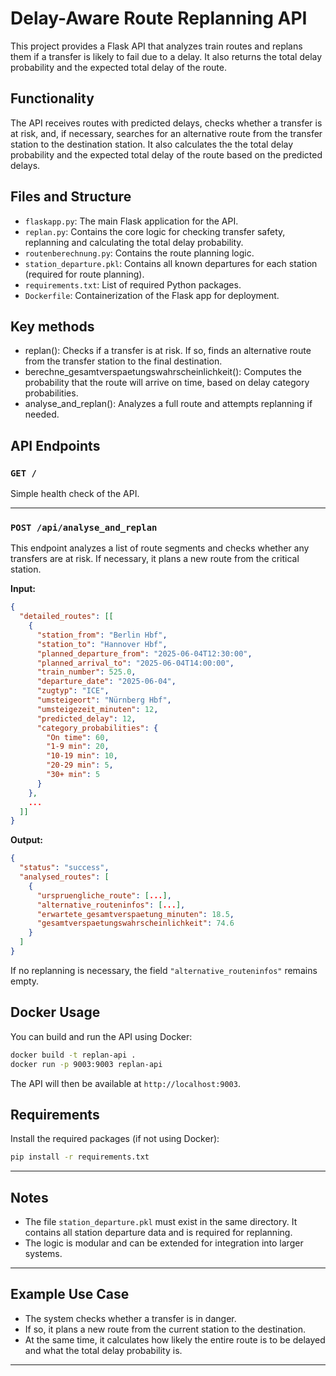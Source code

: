 # Delay-Aware Route Replanning API

This project provides a Flask API that analyzes train routes and replans them if a transfer is likely to fail due to a delay. It also returns the total delay probability and the expected total delay of the route.

## Functionality

The API receives routes with predicted delays, checks whether a transfer is at risk, and, if necessary, searches for an alternative route from the transfer station to the destination station. It also calculates the the total delay probability and the expected total delay of the route based on the predicted delays.

## Files and Structure

- `flaskapp.py`: The main Flask application for the API.
- `replan.py`: Contains the core logic for checking transfer safety, replanning and calculating the total delay probability.
- `routenberechnung.py`: Contains the route planning logic.
- `station_departure.pkl`: Contains all known departures for each station (required for route planning).
- `requirements.txt`: List of required Python packages.
- `Dockerfile`: Containerization of the Flask app for deployment.

## Key methods

- replan(): Checks if a transfer is at risk. If so, finds an alternative route from the transfer station to the final destination.
- berechne_gesamtverspaetungswahrscheinlichkeit(): Computes the probability that the route will arrive on time, based on delay category probabilities.
- analyse_and_replan(): Analyzes a full route and attempts replanning if needed.


## API Endpoints

### `GET /`
Simple health check of the API.

---

### `POST /api/analyse_and_replan`

This endpoint analyzes a list of route segments and checks whether any transfers are at risk. If necessary, it plans a new route from the critical station.

**Input:**
```json
{
  "detailed_routes": [[
    {
      "station_from": "Berlin Hbf",
      "station_to": "Hannover Hbf",
      "planned_departure_from": "2025-06-04T12:30:00",
      "planned_arrival_to": "2025-06-04T14:00:00",
      "train_number": 525.0,
      "departure_date": "2025-06-04",
      "zugtyp": "ICE",
      "umsteigeort": "Nürnberg Hbf",
      "umsteigezeit_minuten": 12,
      "predicted_delay": 12,
      "category_probabilities": {
        "On time": 60,
        "1-9 min": 20,
        "10-19 min": 10,
        "20-29 min": 5,
        "30+ min": 5
      }
    },
    ...
  ]]
}
```

**Output:**
```json
{
  "status": "success",
  "analysed_routes": [
    {
      "urspruengliche_route": [...],
      "alternative_routeninfos": [...],
      "erwartete_gesamtverspaetung_minuten": 18.5,
      "gesamtverspaetungswahrscheinlichkeit": 74.6
    }
  ]
}
```

If no replanning is necessary, the field `"alternative_routeninfos"` remains empty.

## Docker Usage

You can build and run the API using Docker:

```bash
docker build -t replan-api .
docker run -p 9003:9003 replan-api
```

The API will then be available at `http://localhost:9003`.

## Requirements

Install the required packages (if not using Docker):

```bash
pip install -r requirements.txt
```

---

## Notes

- The file `station_departure.pkl` must exist in the same directory. It contains all station departure data and is required for replanning.
- The logic is modular and can be extended for integration into larger systems.

---

## Example Use Case

- The system checks whether a transfer is in danger.
- If so, it plans a new route from the current station to the destination.
- At the same time, it calculates how likely the entire route is to be delayed and what the total delay probability is.

---